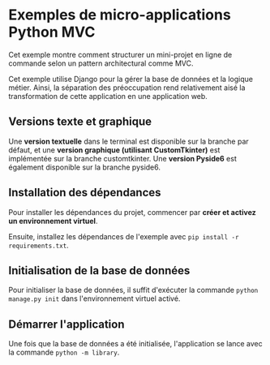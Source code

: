 # Exemples de micro-applications Python MVC

Cet exemple montre comment structurer un mini-projet en ligne de commande selon
un pattern architectural comme MVC.

Cet exemple utilise Django pour la gérer la base de données et la logique métier.
Ainsi, la séparation des préoccupation rend relativement aisé la transformation de
cette application en une application web.

## Versions texte et graphique

Une **version textuelle** dans le terminal est disponible sur la branche par défaut, et
une **version graphique (utilisant CustomTkinter)** est implémentée sur la branche customtkinter.
Une **version Pyside6** est également disponible sur la branche pyside6.

## Installation des dépendances

Pour installer les dépendances du projet, commencer par **créer et activez un environnement
virtuel**. 

Ensuite, installez les dépendances de l'exemple avec `pip install -r requirements.txt`.

## Initialisation de la base de données

Pour initialiser la base de données, il suffit d'exécuter la commande `python manage.py init` dans 
l'environnement virtuel activé.

## Démarrer l'application

Une fois que la base de données a été initialisée, l'application se lance avec la commande `python -m library`.